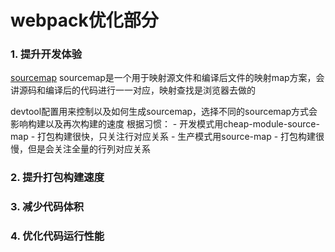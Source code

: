 # webpack优化部分

### 1. 提升开发体验
[sourcemap](https://yk2012.github.io/sgg_webpack5/senior/enhanceExperience.html#sourcemap)
sourcemap是一个用于映射源文件和编译后文件的映射map方案，会讲源码和编译后的代码进行一一对应，映射查找是浏览器去做的

devtool配置用来控制以及如何生成sourcemap，选择不同的sourcemap方式会影响构建以及再次构建的速度
根据习惯：
    - 开发模式用cheap-module-source-map
      - 打包构建很快，只关注行对应关系
    - 生产模式用source-map
      - 打包构建很慢，但是会关注全量的行列对应关系


### 2. 提升打包构建速度




### 3. 减少代码体积





### 4. 优化代码运行性能